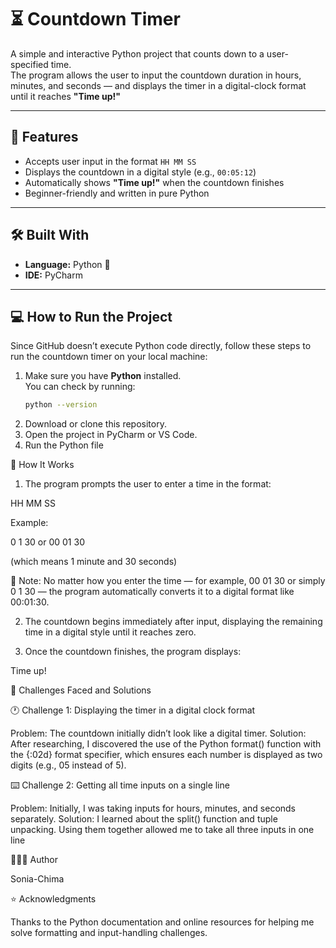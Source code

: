 # ⏳ Countdown Timer

A simple and interactive Python project that counts down to a user-specified time.  
The program allows the user to input the countdown duration in hours, minutes, and seconds — and displays the timer in a digital-clock format until it reaches **"Time up!"**

---

## 🚀 Features
- Accepts user input in the format `HH MM SS`
- Displays the countdown in a digital style (e.g., `00:05:12`)
- Automatically shows **"Time up!"** when the countdown finishes
- Beginner-friendly and written in pure Python

---

## 🛠️ Built With
- **Language:** Python 🐍
- **IDE:** PyCharm 

---

## 💻 How to Run the Project
Since GitHub doesn’t execute Python code directly, follow these steps to run the countdown timer on your local machine:

1. Make sure you have **Python** installed.  
   You can check by running:
   ```bash
   python --version
2. Download or clone this repository.
3. Open the project in PyCharm or VS Code.
4. Run the Python file


🧩 How It Works

1. The program prompts the user to enter a time in the format:

HH MM SS


Example:

0 1 30 or 00 01 30

(which means 1 minute and 30 seconds)

📝 Note:
No matter how you enter the time — for example, 00 01 30 or simply 0 1 30 —
the program automatically converts it to a digital format like 00:01:30.

2. The countdown begins immediately after input, displaying the remaining time in a digital style until it reaches zero.

3. Once the countdown finishes, the program displays:

Time up!

🧠 Challenges Faced and Solutions

🕐 Challenge 1: Displaying the timer in a digital clock format

Problem: The countdown initially didn’t look like a digital timer.
Solution: After researching, I discovered the use of the Python format() function with the {:02d} format specifier, which ensures each number is displayed as two digits (e.g., 05 instead of 5).

⌨️ Challenge 2: Getting all time inputs on a single line

Problem: Initially, I was taking inputs for hours, minutes, and seconds separately.
Solution: I learned about the split() function and tuple unpacking. Using them together allowed me to take all three inputs in one line


👩🏽‍💻 Author

Sonia-Chima

⭐ Acknowledgments

Thanks to the Python documentation and online resources for helping me solve formatting and input-handling challenges.
